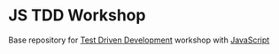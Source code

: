 JS TDD Workshop
===============

Base repository for [Test Driven Development](https://en.wikipedia.org/wiki/Test-driven_development) workshop with [JavaScript](https://www.javascript.com/)
